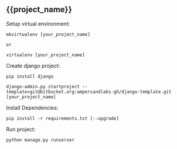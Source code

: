 {{project_name}}
-----------------------

Setup virtual environment:

    mkvirtualenv [your_project_name]
    
    or 
    
    virtualenv [your_project_name]


Create django project:

    pip install django

    django-admin.py startproject --template=git@bitbucket.org:ampersandlabs-gh/django-template.git [your_project_name]

Install Dependencies:

    pip install -r requirements.txt [--upgrade]

Run project:

    python manage.py runserver
    